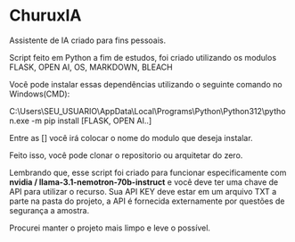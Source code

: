 # ChuruxIA

Assistente de IA criado para fins pessoais.

Script feito em Python a fim de estudos, foi criado utilizando os modulos FLASK, OPEN AI, OS, MARKDOWN, BLEACH

Você pode instalar essas dependências utilizando o seguinte comando no Windows(CMD):

C:\Users\SEU_USUARIO\AppData\Local\Programs\Python\Python312\python.exe -m pip install [FLASK, OPEN AI..]

Entre as [] você irá colocar o nome do modulo que deseja instalar.

Feito isso, você pode clonar o repositorio ou arquitetar do zero.

Lembrando que, esse script foi criado para funcionar especificamente com **nvidia / llama-3.1-nemotron-70b-instruct** e você deve ter uma chave de API para utilizar o recurso.
Sua API KEY deve estar em um arquivo TXT a parte na pasta do projeto, a API é fornecida externamente por questões de segurança a amostra.

Procurei manter o projeto mais limpo e leve o possível.
